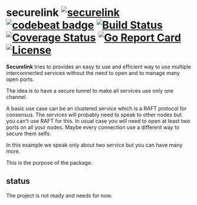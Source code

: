 # securelink [![securelink](https://godoc.org/github.com/alexandrestein/securelink?status.svg)](https://godoc.org/github.com/alexandrestein/securelink) [![codebeat badge](https://codebeat.co/badges/bdcbeb55-fa63-4a0f-93b6-14561f22a37d)](https://codebeat.co/projects/github-com-alexandrestein-securelink-master) [![Build Status](https://travis-ci.org/alexandrestein/securelink.svg?branch=master)](https://travis-ci.org/alexandrestein/securelink) [![Coverage Status](https://coveralls.io/repos/github/alexandrestein/securelink/badge.svg)](https://coveralls.io/github/alexandrestein/securelink) [![Go Report Card](https://goreportcard.com/badge/github.com/alexandrestein/securelink)](https://goreportcard.com/report/github.com/alexandrestein/securelink) [![License](https://img.shields.io/github/license/alexandrestein/securelink.svg)](https://img.shields.io/github/license/alexandrestein/securelink.svg)

**Securelink** tries to provides an easy to use and efficient way to use multiple interconnected services without the need to open and to manage many open ports.

The idea is to have a secure tunnel to make all services use only one channel.

A basic use case can be an clustered service which is a RAFT protocol for consensus. The services will probably need to speak to other nodes but you can't use RAFT for this.
In usual case you will need to open at least two ports on all your nodes. Maybe every connection use a different way to secure them selfs.

In this example we speak only about two service but you can have many more.

This is the purpose of the package.

## status

The project is not ready and needs for now.